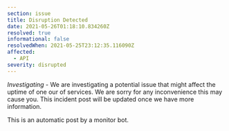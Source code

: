 ```yaml
---
section: issue
title: Disruption Detected
date: 2021-05-26T01:18:10.834260Z
resolved: true
informational: false
resolvedWhen: 2021-05-25T23:12:35.116090Z
affected:
  - API
severity: disrupted
---
```

*Investigating* - We are investigating a potential issue that might affect the uptime of one our of services. We are sorry for any inconvenience this may cause you. This incident post will be updated once we have more information.

This is an automatic post by a monitor bot.
        